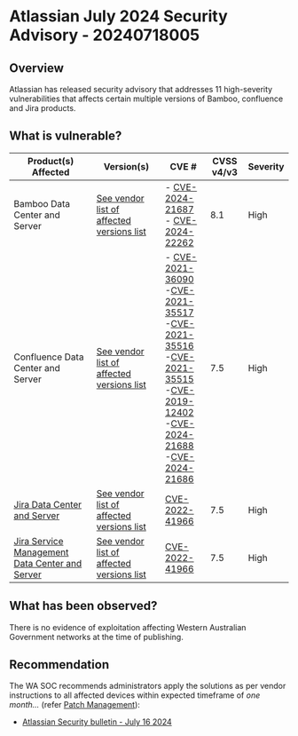 # Atlassian July 2024 Security Advisory - 20240718005

## Overview

Atlassian has released security advisory that addresses 11 high-severity vulnerabilities that affects certain multiple versions of Bamboo, confluence and Jira products.


## What is vulnerable?

| Product(s) Affected | Version(s) | CVE # | CVSS v4/v3 | Severity |
|--|--|--|--|--|
| Bamboo Data Center and Server | [See vendor list of affected versions list](https://confluence.atlassian.com/security/security-bulletin-july-16-2024-1417150917.html) | - [CVE-2024-21687](https://nvd.nist.gov/vuln/detail/CVE-2024-21687) <br/> - [CVE-2024-22262](https://nvd.nist.gov/vuln/detail/CVE-2024-22262) | 8.1 | High |
| Confluence Data Center and Server |  [See vendor list of affected versions list](https://confluence.atlassian.com/security/security-bulletin-july-16-2024-1417150917.html)| - [CVE-2021-36090](https://nvd.nist.gov/vuln/detail/CVE-2021-36090) <br/> -[CVE-2021-35517](https://nvd.nist.gov/vuln/detail/CVE-2021-35517) <br/> -[CVE-2021-35516](https://nvd.nist.gov/vuln/detail/CVE-2021-35516) <br/> -[CVE-2021-35515](https://nvd.nist.gov/vuln/detail/CVE-2021-35515) <br/> -[CVE-2019-12402](https://nvd.nist.gov/vuln/detail/CVE-2019-12402) <br/> -[CVE-2024-21688](https://nvd.nist.gov/vuln/detail/CVE-2024-21688) <br/> -[CVE-2024-21686](https://nvd.nist.gov/vuln/detail/CVE-2024-21686) | 7.5 | High |
| [Jira Data Center and Server](https://www.atlassian.com/software/jira/core/download) | [See vendor list of affected versions list](https://confluence.atlassian.com/security/security-bulletin-july-16-2024-1417150917.html) | [CVE-2022-41966](https://nvd.nist.gov/vuln/detail/CVE-2022-41966) | 7.5 | High |
| [Jira Service Management Data Center and Server](https://www.atlassian.com/software/jira/service-management/download-archives) |[See vendor list of affected versions list](https://confluence.atlassian.com/security/security-bulletin-july-16-2024-1417150917.html) | [CVE-2022-41966](https://nvd.nist.gov/vuln/detail/CVE-2022-41966) | 7.5 | High |

## What has been observed?

There is no evidence of exploitation affecting Western Australian Government networks at the time of publishing.

## Recommendation

The WA SOC recommends administrators apply the solutions as per vendor instructions to all affected devices within expected timeframe of *one month...* (refer [Patch Management](../guidelines/patch-management.md)):

- [Atlassian Security bulletin - July 16 2024](https://confluence.atlassian.com/security/security-bulletin-july-16-2024-1417150917.html)


